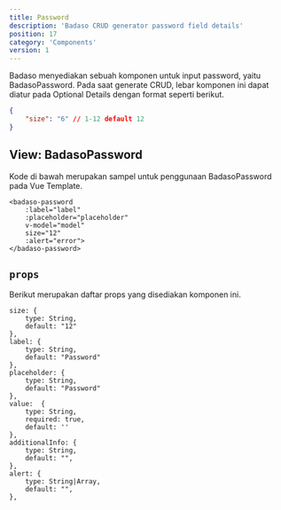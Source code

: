 ```yaml
---
title: Password
description: 'Badaso CRUD generator password field details'
position: 17
category: 'Components'
version: 1
---
```


Badaso menyediakan sebuah komponen untuk input password, yaitu BadasoPassword. Pada saat generate CRUD, lebar komponen ini dapat diatur pada Optional Details dengan format seperti berikut.

```json
{
    "size": "6" // 1-12 default 12
}
```

## View: BadasoPassword

Kode di bawah merupakan sampel untuk penggunaan BadasoPassword pada Vue Template.


```vue
<badaso-password
    :label="label"
    :placeholder="placeholder"
    v-model="model"
    size="12"
    :alert="error">
</badaso-password>
```

## `props`

Berikut merupakan daftar props yang disediakan komponen ini.

```
size: {
    type: String,
    default: "12"
},
label: {
    type: String,
    default: "Password"
},
placeholder: {
    type: String,
    default: "Password"
},
value:  {
    type: String,
    required: true,
    default: ''
},
additionalInfo: {
    type: String,
    default: "",
},
alert: {
    type: String|Array,
    default: "",
},
```